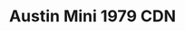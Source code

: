 ---
    title: Austin Mini 1979 CDN
    slug: Austin-Mini-1979-CDN
    description:
    code: Austin-Mini-1979-CDN
    image: https://cmdiy-archive.s3.us-east-1.amazonaws.com/adverts/images/Austin+Mini+1979+CDN.jpeg
    download: https://cmdiy-archive.s3.us-east-1.amazonaws.com/adverts/documents/Austin+Mini+1979+CDN.pdf
---